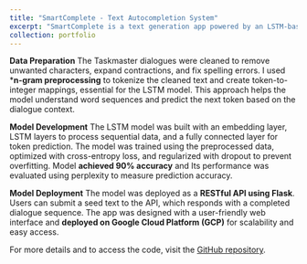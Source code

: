 ```yaml
---
title: "SmartComplete - Text Autocompletion System"
excerpt: "SmartComplete is a text generation app powered by an LSTM-based model, designed to predict and complete user-provided dialogues. <br/><img src='/images/SC_2.png'>"
collection: portfolio
---
```

**Data Preparation**
The Taskmaster dialogues were cleaned to remove unwanted characters, expand contractions, and fix spelling errors. I used ***n-gram preprocessing** to tokenize the cleaned text and create token-to-integer mappings, essential for the LSTM model. This approach helps the model understand word sequences and predict the next token based on the dialogue context.

**Model Development**
The LSTM model was built with an embedding layer, LSTM layers to process sequential data, and a fully connected layer for token prediction. The model was trained using the preprocessed data, optimized with cross-entropy loss, and regularized with dropout to prevent overfitting. Model **achieved 90% accuracy** and Its performance was evaluated using perplexity to measure prediction accuracy.

**Model Deployment**
The model was deployed as a **RESTful API using Flask**. Users can submit a seed text to the API, which responds with a completed dialogue sequence. The app was designed with a user-friendly web interface and **deployed on Google Cloud Platform (GCP)** for scalability and easy access.

For more details and to access the code, visit the [GitHub repository](https://github.com/VishnuSaiKarthikGindi/SmartComplete).
